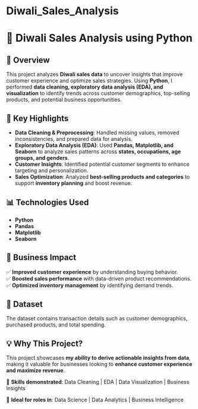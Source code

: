 # Diwali_Sales_Analysis

# 🎇 Diwali Sales Analysis using Python  

## 📌 Overview  
This project analyzes **Diwali sales data** to uncover insights that improve customer experience and optimize sales strategies. Using **Python**, I performed **data cleaning, exploratory data analysis (EDA), and visualization** to identify trends across customer demographics, top-selling products, and potential business opportunities.  

## 🚀 Key Highlights  
- **Data Cleaning & Preprocessing**: Handled missing values, removed inconsistencies, and prepared data for analysis.  
- **Exploratory Data Analysis (EDA)**: Used **Pandas, Matplotlib, and Seaborn** to analyze sales patterns across **states, occupations, age groups, and genders**.  
- **Customer Insights**: Identified potential customer segments to enhance targeting and personalization.  
- **Sales Optimization**: Analyzed **best-selling products and categories** to support **inventory planning** and boost revenue.  

## 📊 Technologies Used  
- **Python**  
- **Pandas**  
- **Matplotlib**  
- **Seaborn**  

## 🎯 Business Impact  
✅ **Improved customer experience** by understanding buying behavior.  
✅ **Boosted sales performance** with data-driven product recommendations.  
✅ **Optimized inventory management** by identifying demand trends.  

## 📂 Dataset  
The dataset contains transaction details such as customer demographics, purchased products, and total spending.  

## 💡 Why This Project?  
This project showcases **my ability to derive actionable insights from data**, making it valuable for businesses looking to **enhance customer experience and maximize revenue**.  

🔹 **Skills demonstrated**: Data Cleaning | EDA | Data Visualization | Business Insights  

📌 **Ideal for roles in**: Data Science | Data Analytics | Business Intelligence  

